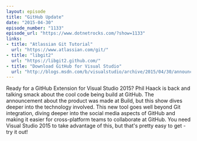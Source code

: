 ```yaml
---
layout: episode
title: "GitHub Update"
date: "2015-04-30"
episode_number: "1133"
episode_url: "https://www.dotnetrocks.com/?show=1133"
links:
- title: "Atlassian Git Tutorial"
  url: "https://www.atlassian.com/git/"
- title: "libgit2"
  url: "https://libgit2.github.com/"
- title: "Download GitHub for Visual Studio"
  url: "http://blogs.msdn.com/b/visualstudio/archive/2015/04/30/announcing-the-github-extension-for-visual-studio.aspx"
---
```


Ready for a GitHub Extension for Visual Studio 2015? Phil Haack is back and talking smack about the cool code being build at GitHub. The announcement about the product was made at Build, but this show dives deeper into the technology involved. This new tool goes well beyond Git integration, diving deeper into the social media aspects of GitHub and making it easier for cross-platform teams to collaborate at GitHub. You need Visual Studio 2015 to take advantage of this, but that's pretty easy to get - try it out!
